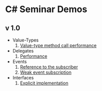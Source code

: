 C# Seminar Demos
================

## v 1.0 ##
* Value-Types
  1. [Value-type method call performance](http://dotnetfiddle.net/bk0Zq2)
* Delegates
  1. [Performance](http://dotnetfiddle.net/FlOcgw)
* Events
  1. [Reference to the subscriber](http://dotnetfiddle.net/geOyPh)
  2. [Weak event subscription](http://dotnetfiddle.net/hIBscu)
* Interfaces
  1. [Explicit implementation](http://dotnetfiddle.net/DViv91)
